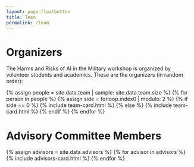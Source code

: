 ```yaml
---
layout: page-floatbutton
title: Team
permalink: /team
---
```


# Organizers
The Harms and Risks of AI in the Military workshop is organized by volunteer students and academics. These are the organizers (in random order):

{% assign people = site.data.team | sample: site.data.team.size %}
{% for person in people %}
  {% assign side = forloop.index0 | modulo: 2 %}
    {% if side == 0 %}
      {% include team-card.html %}
    {% else %}
      {% include team-card.html %}
    {% endif %}
{% endfor %}

# Advisory Committee Members
{% assign advisors = site.data.advisors %}
{% for advisor in advisors %}
  {% include advisors-card.html %}
{% endfor %}
